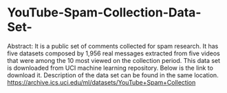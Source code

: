 # YouTube-Spam-Collection-Data-Set-
Abstract: It is a public set of comments collected for spam research. It has five datasets composed by 1,956 real messages extracted from five videos that were among the 10 most viewed on the collection period.
This data set is downloaded from UCI machine learning repository. Below is the link to download it. Description of the data set can be found in the same location.
https://archive.ics.uci.edu/ml/datasets/YouTube+Spam+Collection

